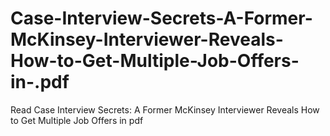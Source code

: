 # Case-Interview-Secrets-A-Former-McKinsey-Interviewer-Reveals-How-to-Get-Multiple-Job-Offers-in-.pdf
Read Case Interview Secrets: A Former McKinsey Interviewer Reveals How to Get Multiple Job Offers in  pdf
